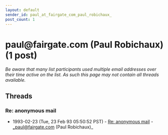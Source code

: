 ```yaml
---
layout: default
sender_id: paul_at_fairgate_com_paul_robichaux_
post_count: 1
---
```


# paul<span>@</span>fairgate.com (Paul Robichaux) (1 post)

_Be aware that many list participants used multiple email addresses over their time active on the list. As such this page may not contain all threads available._

## Threads

### Re: anonymous mail
+ 1993-02-23 (Tue, 23 Feb 93 05:50:52 PST) - [Re: anonymous mail](/archive/1993/02/0a62dd4a8b1fe8b48b1e10fa8d46844a64d9fc1091ba29ddb16884e7cc668f03) - _paul@fairgate.com (Paul Robichaux)_


